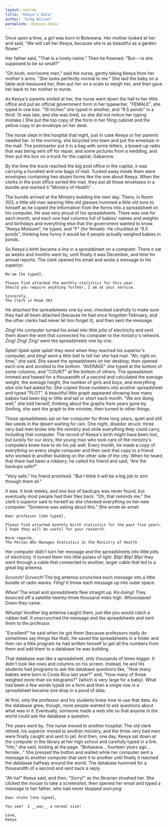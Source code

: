 ```yaml
---
layout: narrow
title: "Keeya's Data"
author: "Greg Wilson"
permalink: /keeyas-data/
---
```


Once upon a time, a girl was born in Botswana.  Her mother looked at her and
said, "We will call her Keeya, because she is as beautiful as a garden flower."

Her father said, "That is a lovely name."  Then he frowned.  "But---is she
supposed to be so small?"

"Oh bosh, worrisome man," said the nurse, gently taking Keeya from her mother's
arms.  "She looks perfectly normal to me."  She laid the baby on a table and
measured her, then put her on a scale to weigh her, and then gave her back to
her mother to nurse.

As Keeya's parents smiled at her, the nurse went down the hall to her little
office and put an official government form in her typewriter.  "FEMALE", she
typed in one box.  "19 inches" she typed in another, and "6.5 ponds" in a third.
(It was late, and she was tired, so she did not notice her typing mistake.)  She
put the top copy of the form in her filing cabinet and the yellow copy in an
envelope on her desk.

The nurse slept in the hospital that night, just in case Keeya or her parents
needed her.  In the morning, she bicycled into town and put the envelope in the
mail.  The postmaster put it in a bag with some letters, a boxed-up radio that
was being sent off for repair, and some pictures from a wedding, and then put
the box on a truck for the capital, Gabarone.

By the time the truck reached the big post office in the capital, it was
carrying a hundred and one bags of mail. Tucked away inside them were envelopes
containing two dozen forms like the one about Keeya.  When the clerks in the
post office sorted the mail, they put all those envelopes in a bundle and marked
it "Ministry of Health".

The bundle arrived at the Ministry building the next day.  There, in Room 303, a
little old man wearing little old glasses hummed a little old tune to himself as
he copied the information from the forms into a spreadsheet on his computer.  He
was very proud of his spreadsheets.  There was one for each month, and each one
had columns full of babies' names and weights and birthdays and everything else
that the government wanted to know.  "Keeya Motsumi", he typed, and "F" (for
female).  He chuckled at "6.5 ponds", thinking how funny it would be if people
actually weighed babies in ponds.

So Keeya's birth became a line in a spreadsheet on a computer.  There it sat as
weeks and months went by, until finally it was December, and time for annual
reports.  The clerk opened his email and wrote a message to his superior:

```
Ma'am [he typed],

Please find attached the monthly statistics for this year.
Should you require anything further, I am at your service.

Sincerely,
The Clerk in Room 303
```

He attached the spreadsheets one by one, checked carefully to make sure they had
all been attached (because he had once forgotten February, and the other clerks
had never let him forget it), and then sent the message.

*Zing!* His computer turned his email into little jolts of electricity and sent
them down the wire that connected his computer to the ministry's network.
*Zing! Zing! Zing!* went the spreadsheets one by one.

*Splat!  Splat splat splat!* they went when they reached his superior's
computer, and *bing!* went a little bell to tell her she had mail.  "Ah, right
on time," she said.  She saved the spreadsheets on her desktop, then opened each
one and scrolled to the bottom.  "AVERAGE" she typed at the bottom of some
columns, and "COUNT" at the bottom of others.  The spreadsheet hmmed and hawed
for a thousandth of a second and calculated the average weight, the average
height, the number of girls and boys, and everything else she had asked for.
She copied those numbers into another spreadsheet and typed "PLOT".  A beautiful
little graph appeared showing how many babies had been big or little and tall or
short each month.  "We are doing well," she told herself, thinking about the
graphs from years gone by.  Smiling, she sent the graph to the minister, then
turned to other things.

Those spreadsheets sat on her computer for three long years, quiet and still
like seeds in the desert waiting for rain.  One night, disaster struck: three
very bad men broke into the ministry and stole everything they could carry,
including that computer.  The record of Keeya's birth might have been lost, but
luckily for our story, the young man who took care of the ministry's computers
knew how to do his job well.  Every month, he made a copy of everything on every
single computer and then sent that copy to a friend who worked in another
building on the other side of the city.  When he heard that there had been a
robbery, he called his friend and said, "Are the backups safe?"

"Very safe," his friend promised.  "But I think it will be a big job to sort
through them all."

It was.  It took weeks, and one box of backups was never found, but eventually
most people had their files back.  "Oh, that reminds me," the clerk's superior
said to herself as she checked everything on her new computer.  "Someone was
asking about this."  She wrote an email:

```
Dear professor [she typed],

Please find attached monthly birth statistics for the past five years.
I hope they will be useful for your research.

Warm regards,
The Person Who Manages Statistics in the Ministry of Health
```

Her computer didn't turn her message and the spreadsheets into little jolts of
electricity.  It turned them into little pulses of light. *Blip! Blip! Blip!*
they went through a cable that connected to another, larger cable that led to
a great big antenna.

*Scrunch! Scrunch!* The big antenna scrunched each message into a little bundle
of radio waves. *Fling!* It threw each message up into outer space.

*Whee!* The email and spreadsheets flew straight up. *Ka-boing!* They bounced
off a satellite twenty-three thousand miles high. *Whoooaaaa!* Down they came.

*Whump!* Another big antenna caught them, just like you would catch a rubber
ball. It unscrunched the message and the spreadsheets and sent them to the
professor.

"Excellent!" he said when he got them (because professors really do sometimes
say things like that).  He saved the spreadsheets in a folder and then ran a
little program he had written himself to get all the numbers from them and add
them to a database he was building.

That database was like a spreadsheet, only thousands of times bigger.  It didn't
look like rows and columns on his screen.  Instead, he and his students had
programs to ask the database questions like, "How many babies were born in Costa
Rica last year?" and, "How many of those weighed more than six kilograms?"
(which is very large for a baby).  What had been a few words typed on a form and
then a single row in a spreadsheet became one drop in a pond of data.

At first, only the professor and his students knew how to use that data.  As the
database grew, though, more people wanted to ask questions about what was in it.
Eventually, someone made a web site so that anyone in the world could ask the
database a question.

The years went by.  The nurse moved to another hospital.  The old clerk retired,
his superior moved to another ministry, and the three very bad men were finally
caught and sent to jail.  And then, one day, Keeya sat down at the computer in
the library at her high school and carefully typed in a link.  "Hm," she said,
looking at the page.  "Botswana... fourteen years ago... female..."  She pressed
the button and waited while her computer sent a message to another computer that
sent it to another until finally it reached the database halfway around the
world.  The database hummed for a thousandth of a second and sent back a reply.

"Ah ha!" Keeya said, and then, "Sorry!" as the librarian shushed her.  She
clicked the mouse to take a screenshot, then opened her email and typed a
message to her father, who had never stopped worrying:

```
Dear ntate [she typed],
   
You see?  I __was__ a normal size!

Love,
Keeya
```
